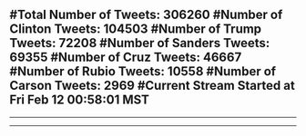 #Total Number of Tweets: 306260 
#Number of Clinton Tweets: 104503
#Number of Trump Tweets: 72208
#Number of Sanders Tweets: 69355
#Number of Cruz Tweets: 46667
#Number of Rubio Tweets: 10558
#Number of Carson Tweets: 2969
#Current Stream Started at Fri Feb 12 00:58:01 MST
---
---
---
